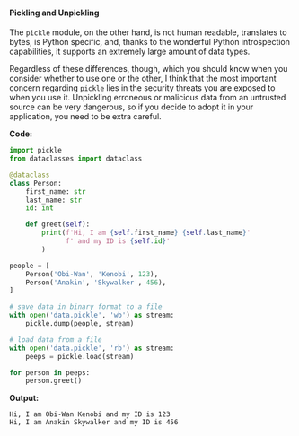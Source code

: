 #### Pickling and Unpickling
The `pickle` module, on the other hand, is not human readable, translates to
bytes, is Python specific, and, thanks to the wonderful Python
introspection capabilities, it supports an extremely large amount of data
types.

Regardless of these differences, though, which you should know when you
consider whether to use one or the other, I think that the most important
concern regarding `pickle` lies in the security threats you are exposed to
when you use it. Unpickling erroneous or malicious data from an untrusted
source can be very dangerous, so if you decide to adopt it in your
application, you need to be extra careful.

**Code:**
```python
import pickle
from dataclasses import dataclass

@dataclass
class Person:
    first_name: str
    last_name: str
    id: int

    def greet(self):
        print(f'Hi, I am {self.first_name} {self.last_name}'
              f' and my ID is {self.id}'
        )

people = [
    Person('Obi-Wan', 'Kenobi', 123),
    Person('Anakin', 'Skywalker', 456),
]

# save data in binary format to a file
with open('data.pickle', 'wb') as stream:
    pickle.dump(people, stream)

# load data from a file
with open('data.pickle', 'rb') as stream:
    peeps = pickle.load(stream)

for person in peeps:
    person.greet()
```

**Output:**
```text
Hi, I am Obi-Wan Kenobi and my ID is 123
Hi, I am Anakin Skywalker and my ID is 456  
```